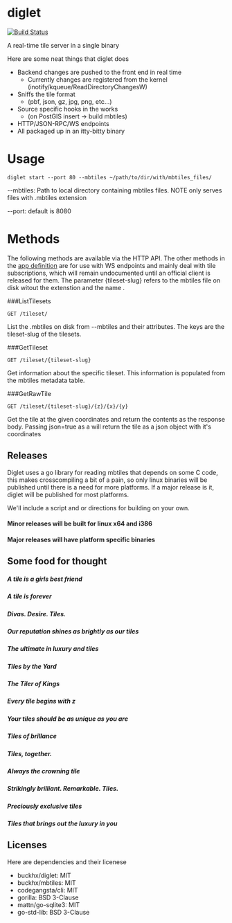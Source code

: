 # diglet

[![Build Status](https://travis-ci.org/buckhx/diglet.svg?branch=master)](https://travis-ci.org/buckhx/diglet)

A real-time tile server in a single binary

Here are some neat things that diglet does

* Backend changes are pushed to the front end in real time
  * Currently changes are registered from the kernel (inotify/kqueue/ReadDirectoryChangesW)
* Sniffs the tile format 
  * (pbf, json, gz, jpg, png, etc...)
* Source specific hooks in the works
  * (on PostGIS insert -> build mbtiles)
* HTTP/JSON-RPC/WS endpoints
* All packaged up in an itty-bitty binary

# Usage
 
    diglet start --port 80 --mbtiles ~/path/to/dir/with/mbtiles_files/

--mbtiles: Path to local directory containing mbtiles files. NOTE only serves files
with .mbtiles extension

--port: default is 8080

# Methods

The following methods are available via the HTTP API. The other methods in the [app definition](diglet/app.go) are for use with WS
endpoints and mainly deal with tile subscriptions, which will remain undocumented until an official client is released
for them. The parameter {tileset-slug} refers to the mbtiles file on disk witout the extenstion and the name .

###ListTilesets

    GET /tileset/

List the .mbtiles on disk from --mbtiles and their attributes. The keys are the tileset-slug of the tilesets.

###GetTileset

    GET /tileset/{tileset-slug}

Get information about the specific tileset. This information is populated from the mbtiles metadata table.

###GetRawTile

    GET /tileset/{tileset-slug}/{z}/{x}/{y}

Get the tile at the given coordinates and return the contents as the response body. 
Passing json=true as a will return the tile as a json object with it's coordinates 

## Releases

Diglet uses a go library for reading mbtiles that depends on some C code, this makes
crosscompiling a bit of a pain, so only linux binaries will be published until there
is a need for more platforms. If a major release is it, diglet will be published for
most platforms.

We'll include a script and or directions for building on your own.

#### Minor releases will be built for linux x64 and i386

#### Major releases will have platform specific binaries

## Some food for thought

##### A tile is a girls best friend
##### A tile is forever
##### Divas. Desire. Tiles.
##### Our reputation shines as brightly as our tiles
##### The ultimate in luxury and tiles
##### Tiles by the Yard
##### The Tiler of Kings
##### Every tile begins with z
##### Your tiles should be as unique as you are
##### Tiles of brillance
##### Tiles, together.
##### Always the crowning tile
##### Strikingly brilliant. Remarkable. Tiles.
##### Preciously exclusive tiles
##### Tiles that brings out the luxury in you

## Licenses

Here are dependencies and their licenese

* buckhx/diglet: MIT
* buckhx/mbtiles: MIT
* codegangsta/cli: MIT
* gorilla: BSD 3-Clause
* mattn/go-sqlite3: MIT
* go-std-lib: BSD 3-Clause
